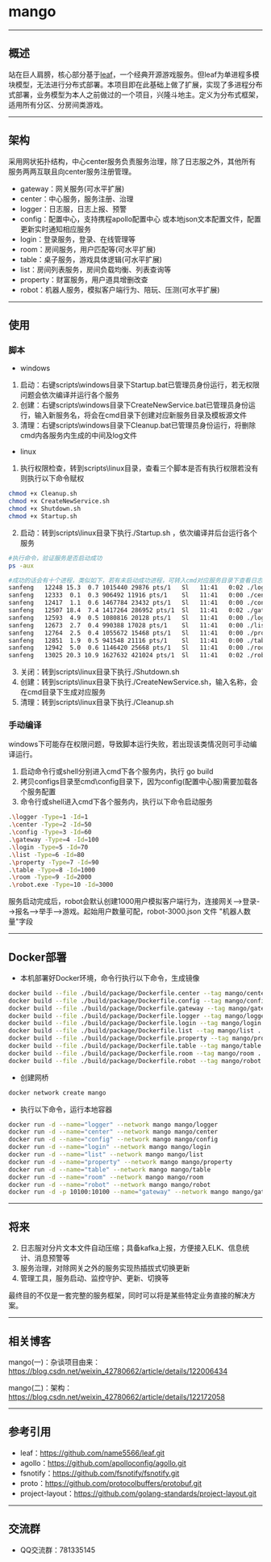 # mango

---

## 概述

站在巨人肩膀，核心部分基于[leaf](https://github.com/name5566/leaf)，一个经典开源游戏服务。但leaf为单进程多模块模型，无法进行分布式部署。本项目即在此基础上做了扩展，实现了多进程分布式部署，业务模型为本人之前做过的一个项目，兴隆斗地主。定义为分布式框架，适用所有分区、分房间类游戏。

----

## 架构

采用网状拓扑结构，中心center服务负责服务治理，除了日志服之外，其他所有服务两两互联且向center服务注册管理。

* gateway：网关服务(可水平扩展)
* center：中心服务，服务注册、治理
* logger：日志服，日志上报、预警
* config：配置中心，支持携程apollo配置中心 或本地json文本配置文件，配置更新实时通知相应服务
* login：登录服务，登录、在线管理等
* room：房间服务，用户匹配等(可水平扩展)
* table：桌子服务，游戏具体逻辑(可水平扩展)
* list：房间列表服务，房间负载均衡、列表查询等
* property：财富服务，用户道具增删改查
* robot：机器人服务，模拟客户端行为、陪玩、压测(可水平扩展)

---

## 使用

### 脚本

* windows

1. 启动：右键scripts\windows目录下Startup.bat已管理员身份运行，若无权限问题会依次编译并运行各个服务
2. 创建：右键scripts\windows目录下CreateNewService.bat已管理员身份运行，输入新服务名，将会在cmd目录下创建对应新服务目录及模板源文件
3. 清理：右键scripts\windows目录下Cleanup.bat已管理员身份运行，将删除cmd内各服务内生成的中间及log文件

* linux

1. 执行权限检查，转到scripts\linux目录，查看三个脚本是否有执行权限若没有则执行以下命令赋权

``` bash
chmod +x Cleanup.sh
chmod +x CreateNewService.sh
chmod +x Shutdown.sh
chmod +x Startup.sh
```

2. 启动：转到scripts\linux目录下执行./Startup.sh ，依次编译并后台运行各个服务

``` bash
#执行命令，验证服务是否启动成功
ps -aux

#成功的话会有十个进程，类似如下，若有未启动成功进程，可转入cmd对应服务目录下查看日志
sanfeng   12248 15.3  0.7 1015440 29876 pts/1   Sl   11:41   0:02 ./logger -Type=1 -Id=1
sanfeng   12333  0.1  0.3 906492 11916 pts/1    Sl   11:41   0:00 ./center -Type=2 -Id=50
sanfeng   12417  1.1  0.6 1467784 23432 pts/1   Sl   11:41   0:00 ./config -Type=3 -Id=60
sanfeng   12507 18.4  7.4 1417264 286952 pts/1  Sl   11:41   0:02 ./gateway -Type=4 -Id=100
sanfeng   12593  4.9  0.5 1080816 20128 pts/1   Sl   11:41   0:00 ./login -Type=5 -Id=70
sanfeng   12673  2.7  0.4 990388 17028 pts/1    Sl   11:41   0:00 ./list -Type=6 -Id=80
sanfeng   12764  2.5  0.4 1055672 15468 pts/1   Sl   11:41   0:00 ./property -Type=7 -Id=90
sanfeng   12851  1.9  0.5 941548 21116 pts/1    Sl   11:41   0:00 ./table -Type=8 -Id=1000
sanfeng   12942  5.0  0.6 1146420 25668 pts/1   Sl   11:41   0:00 ./room -Type=9 -Id=2000
sanfeng   13025 20.3 10.9 1627632 421024 pts/1  Sl   11:41   0:02 ./robot -Type=10 -Id=3000
```

3. 关闭：转到scripts\linux目录下执行./Shutdown.sh
4. 创建：转到scripts\linux目录下执行./CreateNewService.sh，输入名称，会在cmd目录下生成对应服务
5. 清理：转到scripts\linux目录下执行./Cleanup.sh

### 手动编译

windows下可能存在权限问题，导致脚本运行失败，若出现该类情况则可手动编译运行。

1. 启动命令行或shell分别进入cmd下各个服务内，执行 go build
2. 拷贝configs目录至cmd\config目录下，因为config(配置中心服)需要加载各个服务配置
3. 命令行或shell进入cmd下各个服务内，执行以下命令启动服务

```bash
.\logger -Type=1 -Id=1
.\center -Type=2 -Id=50
.\config -Type=3 -Id=60
.\gateway -Type=4 -Id=100
.\login -Type=5 -Id=70
.\list -Type=6 -Id=80
.\property -Type=7 -Id=90
.\table -Type=8 -Id=1000
.\room -Type=9 -Id=2000
.\robot.exe -Type=10 -Id=3000
```

服务启动完成后，robot会默认创建1000用户模拟客户端行为，连接网关-->登录-->报名-->举手-->游戏。起始用户数量可配，robot-3000.json 文件 "机器人数量"字段

---

## Docker部署

* 本机部署好Docker环境，命令行执行以下命令，生成镜像

```bash
docker build --file ./build/package/Dockerfile.center --tag mango/center .
docker build --file ./build/package/Dockerfile.config --tag mango/config .
docker build --file ./build/package/Dockerfile.gateway --tag mango/gateway .
docker build --file ./build/package/Dockerfile.logger --tag mango/logger .
docker build --file ./build/package/Dockerfile.login --tag mango/login .
docker build --file ./build/package/Dockerfile.list --tag mango/list .
docker build --file ./build/package/Dockerfile.property --tag mango/property .
docker build --file ./build/package/Dockerfile.table --tag mango/table .
docker build --file ./build/package/Dockerfile.room --tag mango/room .
docker build --file ./build/package/Dockerfile.robot --tag mango/robot .
```

* 创建网桥

```bash
docker network create mango
```

* 执行以下命令，运行本地容器

```bash
docker run -d --name="logger" --network mango mango/logger
docker run -d --name="center" --network mango mango/center
docker run -d --name="config" --network mango mango/config
docker run -d --name="login" --network mango mango/login
docker run -d --name="list" --network mango mango/list
docker run -d --name="property" --network mango mango/property
docker run -d --name="table" --network mango mango/table
docker run -d --name="room" --network mango mango/room
docker run -d --name="robot" --network mango mango/robot
docker run -d -p 10100:10100 --name="gateway" --network mango mango/gateway
```

---

## 将来

2. 日志服对分片文本文件自动压缩；具备kafka上报，方便接入ELK、信息统计、消息预警等
3. 服务治理，对除网关之外的服务实现热插拔式切换更新
4. 管理工具，服务启动、监控守护、更新、切换等

最终目的不仅是一套完整的服务框架，同时可以将是某些特定业务直接的解决方案。

---

## 相关博客

mango(一)：杂谈项目由来：https://blog.csdn.net/weixin_42780662/article/details/122006434

mango(二)：架构：https://blog.csdn.net/weixin_42780662/article/details/122172058

---

## 参考引用

* leaf：https://github.com/name5566/leaf.git
* agollo：https://github.com/apolloconfig/agollo.git
* fsnotify：https://github.com/fsnotify/fsnotify.git
* proto：https://github.com/protocolbuffers/protobuf.git
* project-layout：https://github.com/golang-standards/project-layout.git

---

## 交流群

* QQ交流群：781335145



